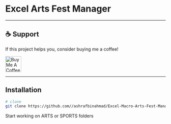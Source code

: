 # Excel Arts Fest Manager

---

## ☕ Support

If this project helps you, consider buying me a coffee!

<a href="https://www.buymeacoffee.com/ashrafkuzhimanna" target="_blank">
  <img src="https://cdn.buymeacoffee.com/buttons/v2/default-yellow.png" alt="Buy Me A Coffee" height="50" />
</a>

<!-- Minimal badge-style alternative -->
<!--
[![Buy Me A Coffee](https://img.shields.io/badge/Buy%20Me%20a%20Coffee-Donate-%23FFDD00?logo=buymeacoffee&logoColor=black)](https://www.buymeacoffee.com/YOUR_NAME)
-->

---

## Installation

```bash
# clone
git clone https://github.com//ashrafbinahmad/Excel-Macro-Arts-Fest-Manager.git
```
Start working on ARTS or SPORTS folders
